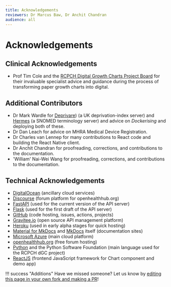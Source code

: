 ```yaml
---
title: Acknowledgements
reviewers: Dr Marcus Baw, Dr Anchit Chandran
audience: all
---
```


# Acknowledgements

## Clinical Acknowledgements

- Prof Tim Cole and the [RCPCH Digital Growth Charts Project Board](../../about/team/#project-board) for their invaluable specialist advice and guidance during the process of transforming paper growth charts into digital.

## Additional Contributors

- Dr Mark Wardle for [Deprivare](https://github.com/wardle/deprivare)) (a UK deprivation-index server) and [Hermes](https://github.com/wardle/hermes) (a SNOMED terminology server) and advice on *Dockerising* and deploying both of these.
- Dr Dan Leach for advice on MHRA Medical Device Registration.
- Dr Charles van Lennep for many contributions to React code and building the React Native client.
- Dr Anchit Chandran for proofreading, corrections, and contributions to the documentation.
- 'William' Nai-Wei Wang for proofreading, corrections, and contributions to the documentation.

## Technical Acknowledgements

- [DigitalOcean](https://www.digitalocean.com/) (ancillary cloud services)
- [Discourse](https://www.discourse.org/) (forum platform for openhealthhub.org)
- [FastAPI](https://fastapi.tiangolo.com/) (used for the current version of the API server)
- [Flask](https://flask.palletsprojects.com/) (used for the first draft of the API server)
- [GitHub](https://github.com/) (code hosting, issues, actions, projects)
- [Gravitee.io](https://www.gravitee.io/) (open source API management platform)
- [Heroku](https://www.heroku.com/) (used in early alpha stages for quick hosting)
- [Material for MkDocs](https://squidfunk.github.io/mkdocs-material/) and [MkDocs](https://www.mkdocs.org/) itself (documentation sites)
- [Microsoft Azure](https://azure.microsoft.com/) (main cloud platform)
- [openhealthhub.org](https://openhealthhub.org/) (free forum hosting)
- [Python](https://www.python.org/) and the Python Software Foundation (main language used for the RCPCH dGC project)
- [ReactJS](https://reactjs.org/) (frontend JavaScript framework for Chart component and demo app)

!!! success "Additions"
    Have we missed someone? Let us know by [editing this page in your own fork and making a PR](https://docs.github.com/en/repositories/working-with-files/managing-files/editing-files#editing-files-in-another-users-repository)!
